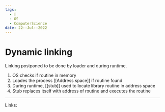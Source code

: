 ```yaml
---
tags:
  - 🌱
  - OS
  - ComputerScience 
date: 22--Jul--2022
---
```


# Dynamic linking

Linking postponed to be done by loader and during runtime.

1. OS checks if routine in memory
2. Loades the process [[Address space]] if routine found
3. During runtime, [[stub]] used to locate library routine in address space
4. Stub replaces itself with address of routine and executes the routine

---
Links: 